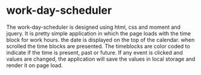 # work-day-scheduler
The work-day-scheduler is designed using html, css and moment and jquery.
It is pretty simple application in which the page loads with the time block for work hours.
the date is displayed on the top of the calendar.
when scrolled the time blocks are presented.
The timeblocks are color coded to indicate if the time is present, past or future.
If any event is clicked and values are changed, the application will save the values in local storage and render it on page load.
